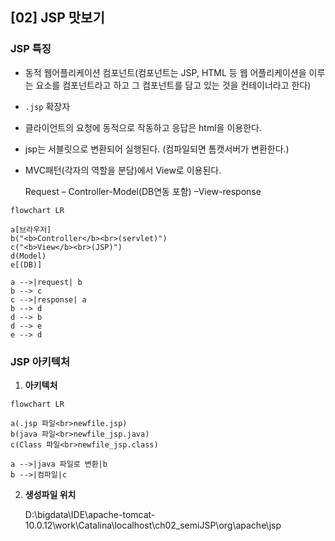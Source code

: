 ## [02] JSP 맛보기

### **JSP 특징**

- 동적 웹어플리케이션 컴포넌트(컴포넌트는 JSP, HTML 등 웹 어플리케이션을 이루는 요소를 컴포넌트라고 하고 그 컴포넌트를 담고 있는 것을 컨테이너라고 한다)
- `.jsp` 확장자
- 클라이언트의 요청에 동적으로 작동하고 응답은 html을 이용한다.
- jsp는 서블릿으로 변환되어 실행된다. (컴파일되면 톰캣서버가 변환한다.)

- MVC패턴(각자의 역할을 분담)에서 View로 이용된다.

  Request – Controller-Model(DB연동 포함) –View-response

```mermaid
flowchart LR

a[브라우저]
b("<b>Controller</b><br>(servlet)")
c("<b>View</b><br>(JSP)")
d(Model)
e[(DB)]

a -->|request| b
b --> c
c -->|response| a
b --> d
d --> b
d --> e
e --> d
```

### JSP 아키텍처

1. **아키텍처**

```mermaid
flowchart LR

a(.jsp 파일<br>newfile.jsp)
b(java 파일<br>newfile_jsp.java)
c(Class 파일<br>newfile_jsp.class)

a -->|java 파일로 변환|b
b -->|컴파일|c
```

2. **생성파일 위치**

   D:\bigdata\IDE\apache-tomcat-10.0.12\work\Catalina\localhost\ch02_semiJSP\org\apache\jsp